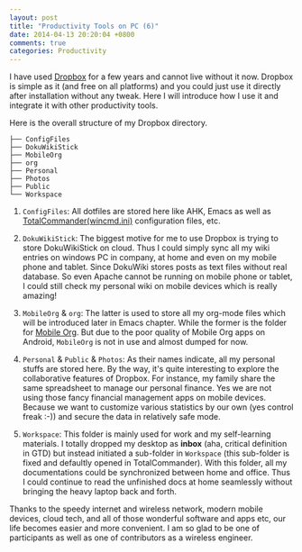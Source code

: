 ```yaml
---
layout: post
title: "Productivity Tools on PC (6)"
date: 2014-04-13 20:20:04 +0800
comments: true
categories: Productivity
---
```


I have used [Dropbox](https://www.dropbox.com) for a few years and cannot live without it now. Dropbox is simple as it (and free on all platforms) and you could just use it directly after installation without any tweak. Here I will introduce how I use it and integrate it with other productivity tools.

<!--more-->

Here is the overall structure of my Dropbox directory.

    ├── ConfigFiles
    ├── DokuWikiStick
    ├── MobileOrg
    ├── org
    ├── Personal
    ├── Photos
    ├── Public
    └── Workspace

1. `ConfigFiles`: All dotfiles are stored here like AHK, Emacs as well as [TotalCommander(wincmd.ini)](http://blog.pzheng.me/2013/08/19/productivity-tools-on-pc-3/) configuration files, etc.

2. `DokuWikiStick`: The biggest motive for me to use Dropbox is trying to store DokuWikiStick on cloud. Thus I could simply sync all my wiki entries on windows PC in company, at home and even on my mobile phone and tablet. Since DokuWiki stores posts as text files without real database. So even Apache cannot be running on mobile phone or tablet, I could still check my personal wiki on mobile devices which is really amazing!

3. `MobileOrg` & `org`: The latter is used to store all my org-mode files which will be introduced later in Emacs chapter. While the former is the folder for [Mobile Org](http://orgmode.org/manual/MobileOrg.html). But due to the poor quality of Mobile Org apps on Android, `MobileOrg` is not in use and almost dumped for now.

4. `Personal` & `Public` & `Photos`: As their names indicate, all my personal stuffs are stored here. By the way, it's quite interesting to explore the collaborative features of Dropbox. For instance, my family share the same spreadsheet to manage our personal finance. Yes we are not using those fancy financial management apps on mobile devices. Because we want to customize various statistics by our own (yes control freak :-)) and secure the data in relatively safe mode.

5. `Workspace`: This folder is mainly used for work and my self-learning materials. I totally dropped my desktop as **inbox** (aha, critical definition in GTD) but instead initiated a sub-folder in `Workspace` (this sub-folder is fixed and defaultly opened in TotalCommander). With this folder, all my documentations could be synchronized between home and office. Thus I could continue to read the unfinished docs at home seamlessly without bringing the heavy laptop back and forth. 

Thanks to the speedy internet and wireless network, modern mobile devices, cloud tech, and all of those wonderful software and apps etc, our life becomes easier and more convenient. I am so glad to be one of participants as well as one of contributors as a wireless engineer.
